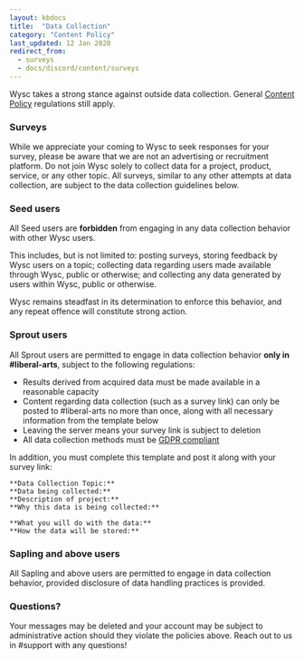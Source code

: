 ```yaml
---
layout: kbdocs
title:  "Data Collection"
category: "Content Policy"
last_updated: 12 Jan 2020
redirect_from:
  - surveys
  - docs/discord/content/surveys
---
```


Wysc takes a strong stance against outside data collection. General [Content Policy](1) regulations still apply.

### Surveys

While we appreciate your coming to Wysc to seek responses for your survey, please be aware that we are not an advertising or recruitment platform. Do not join Wysc solely to collect data for a project, product, service, or any other topic. All surveys, similar to any other attempts at data collection, are subject to the data collection guidelines below.

### Seed users

All Seed users are **forbidden** from engaging in any data collection behavior with other Wysc users.

This includes, but is not limited to: posting surveys, storing feedback by Wysc users on a topic; collecting data regarding users made available through Wysc, public or otherwise; and collecting any data generated by users within Wysc, public or otherwise.

Wysc remains steadfast in its determination to enforce this behavior, and any repeat offence will constitute strong action.

### Sprout users

All Sprout users are permitted to engage in data collection behavior **only in #liberal-arts**, subject to the following regulations:

- Results derived from acquired data must be made available in a reasonable capacity
- Content regarding data collection (such as a survey link) can only be posted to #liberal-arts no more than once, along with all necessary information from the template below
- Leaving the server means your survey link is subject to deletion
- All data collection methods must be [GDPR compliant](https://gdpr.eu/what-is-gdpr/)

In addition, you must complete this template and post it along with your survey link:

```
**Data Collection Topic:** 
**Data being collected:** 
**Description of project:** 
**Why this data is being collected:** 

**What you will do with the data:** 
**How the data will be stored:** 
```

### Sapling and above users

All Sapling and above users are permitted to engage in data collection behavior, provided disclosure of data handling practices is provided.

### Questions?

Your messages may be deleted and your account may be subject to administrative action should they violate the policies above. Reach out to us in #support with any questions!